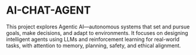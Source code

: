 # AI-CHAT-AGENT
This project explores Agentic AI—autonomous systems that set and pursue goals, make decisions, and adapt to environments. It focuses on designing intelligent agents using LLMs and reinforcement learning for real-world tasks, with attention to memory, planning, safety, and ethical alignment.
